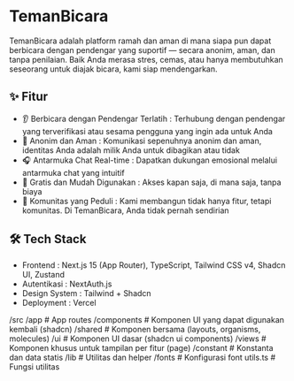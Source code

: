# TemanBicara

TemanBicara adalah platform ramah dan aman di mana siapa pun dapat berbicara dengan pendengar yang suportif — secara anonim, aman, dan tanpa penilaian. Baik Anda merasa stres, cemas, atau hanya membutuhkan seseorang untuk diajak bicara, kami siap mendengarkan.

## ✨ Fitur

- 👂 Berbicara dengan Pendengar Terlatih : Terhubung dengan pendengar yang terverifikasi atau sesama pengguna yang ingin ada untuk Anda  
- 🔐 Anonim dan Aman : Komunikasi sepenuhnya anonim dan aman, identitas Anda adalah milik Anda untuk dibagikan atau tidak  
- 🎧 Antarmuka Chat Real-time : Dapatkan dukungan emosional melalui antarmuka chat yang intuitif  
- 🧡 Gratis dan Mudah Digunakan : Akses kapan saja, di mana saja, tanpa biaya  
- 👥 Komunitas yang Peduli : Kami membangun tidak hanya fitur, tetapi komunitas. Di TemanBicara, Anda tidak pernah sendirian

## 🛠️ Tech Stack

- Frontend : Next.js 15 (App Router), TypeScript, Tailwind CSS v4, Shadcn UI, Zustand  
- Autentikasi : NextAuth.js  
- Design System : Tailwind + Shadcn  
- Deployment : Vercel

/src
  /app          # App routes
  /components   # Komponen UI yang dapat digunakan kembali (shadcn)
    /shared     # Komponen bersama (layouts, organisms, molecules)
    /ui         # Komponen UI dasar (shadcn ui components)
    /views      # Komponen khusus untuk tampilan per fitur (page)
  /constant     # Konstanta dan data statis
  /lib          # Utilitas dan helper
    /fonts      # Konfigurasi font
    utils.ts    # Fungsi utilitas
